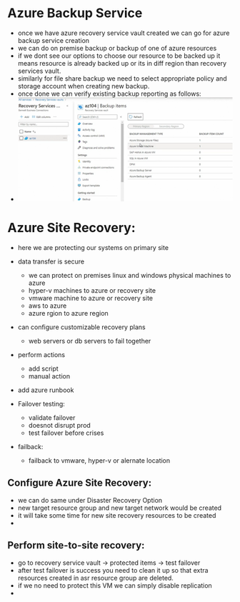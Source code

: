 
# Azure Backup Service

- once we have azure recovery service vault created we can go for azure backup service creation 
- we can do on premise backup or backup of one of azure resources 
- if we dont see our options to choose our resource to be backed up it means resource is already backed up or its in diff region than recovery services vault.
- similarly for file share backup we need to select appropriate policy and storage account when creating new backup. 
- once done we can verify existing backup reporting as follows: 
- ![img.png](images/4.0.1.png)


# Azure Site Recovery: 

- here we are protecting our systems on primary site
- data transfer is secure
    - we can protect on premises linux and windows physical machines to azure
    - hyper-v machines to azure or recovery site
    - vmware machine to azure or recovery site
    - aws to azure
    - azure rgion to azure region 

- can configure customizable recovery plans 
  - web servers or db servers to fail together
- perform actions 
  - add script
  - manual action
- add azure runbook

- Failover testing: 
  - validate failover
  - doesnot disrupt prod
  - test failover before crises
- failback: 
  - failback to vmware, hyper-v or alernate location

## Configure Azure Site Recovery: 

- we can do same under Disaster Recovery Option 
- new target resource group and new target network would be created
- it will take some time for new site recovery resources to be created
-  
## Perform site-to-site recovery: 

- go to recovery service vault -> protected items -> test failover
- after test failover is success you need to clean it up so that extra resources created in asr resource group are deleted. 
- if we no need to protect this VM we can simply disable replication 
- 